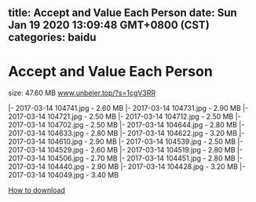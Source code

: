 
title: Accept and Value Each Person
date: Sun Jan 19 2020 13:09:48 GMT+0800 (CST)    
categories: baidu
---

# Accept and Value Each Person
size: 47.60 MB
 www.unbeler.top/?s=1cgV3RR
 
|- 2017-03-14 104741.jpg - 2.60 MB
|- 2017-03-14 104731.jpg - 2.90 MB
|- 2017-03-14 104721.jpg - 2.50 MB
|- 2017-03-14 104712.jpg - 2.50 MB
|- 2017-03-14 104702.jpg - 2.50 MB
|- 2017-03-14 104644.jpg - 2.80 MB
|- 2017-03-14 104633.jpg - 2.80 MB
|- 2017-03-14 104622.jpg - 3.20 MB
|- 2017-03-14 104610.jpg - 2.90 MB
|- 2017-03-14 104539.jpg - 2.50 MB
|- 2017-03-14 104529.jpg - 2.60 MB
|- 2017-03-14 104519.jpg - 2.80 MB
|- 2017-03-14 104506.jpg - 2.70 MB
|- 2017-03-14 104451.jpg - 2.80 MB
|- 2017-03-14 104440.jpg - 2.90 MB
|- 2017-03-14 104428.jpg - 3.20 MB
|- 2017-03-14 104049.jpg - 3.40 MB

[How to download](https://bpcam.bemobtrk.com/go/2ceec3aa-1ca2-46d6-b9ff-aaa5c184517c?jno=621)